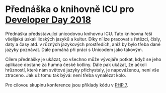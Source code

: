# Přednáška o knihovně ICU pro [Developer Day 2018]

Přednáška předsstavující unicodovou knihovnu ICU. Tato knihovna řeší všelijaká úskalí lidských jazyků a kultur. Díky ní lze pracovat s řetězci, čísly, daty a časy atd. v různých jazykových prostředích, aniž by bylo třeba dané jazyky poznávat. Dále pomáhá při práci s Unicodem jako takovým.

Cílem přednášky je ukázat, co všechno může vývojáře potkat, když se jeho aplikace dostane za humna české kotliny. Dále pak ukázat, že ačkoli hrůzností, které nám světové jazyky přichystaly, je napováženou, není vše ztraceno. Jak už tomu tak bývá: není třeba vynalézat kolo.

Pro cílovou skupinu konference jsou příklady kódu v [PHP 7].

[Developer Day 2018]: https://www.hubbr.cz/udalosti/events/developer-day-2018
[PHP 7]: https://www.php.net/
